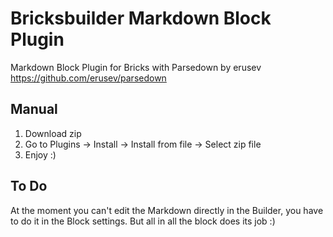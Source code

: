 # Bricksbuilder Markdown Block Plugin

Markdown Block Plugin for Bricks with Parsedown by erusev https://github.com/erusev/parsedown

## Manual

1. Download zip
2. Go to Plugins -> Install -> Install from file -> Select zip file
3. Enjoy :)

## To Do

At the moment you can't edit the Markdown directly in the Builder, you have to do it in the Block settings. But all in all the block does its job :)